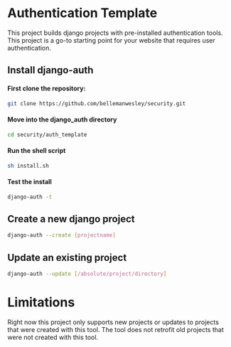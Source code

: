 # Authentication Template
This project builds django projects with pre-installed authentication tools. This project is a go-to starting point for your website that requires user authentication.

## Install django-auth
#### First clone the repository:
```sh
git clone https://github.com/bellemanwesley/security.git
```

#### Move into the django_auth directory
```sh
cd security/auth_template
```

#### Run the shell script
```sh
sh install.sh
```

#### Test the install
```sh
django-auth -t
```

## Create a new django project
```sh
django-auth --create [projectname]
```

## Update an existing project
```sh
django-auth --update [/absolute/project/directory]
```

# Limitations
Right now this project only supports new projects or updates to projects that were created with this tool. The tool does not retrofit old projects that were not created with this tool.
